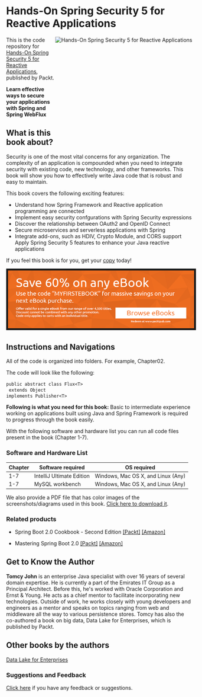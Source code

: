 # Hands-On Spring Security 5 for Reactive Applications

<a href="https://www.packtpub.com/application-development/hands-spring-security-5-reactive-applications?utm_source=github&utm_medium=repository&utm_campaign=9781788995979 "><img src="https://dz13w8afd47il.cloudfront.net/sites/default/files/imagecache/ppv4_main_book_cover/B10167_cover.png" alt="Hands-On Spring Security 5 for Reactive Applications" height="256px" align="right"></a>

This is the code repository for [Hands-On Spring Security 5 for Reactive Applications](https://www.packtpub.com/application-development/hands-spring-security-5-reactive-applications?utm_source=github&utm_medium=repository&utm_campaign=9781788995979), published by Packt.

**Learn effective ways to secure your applications with Spring and Spring WebFlux**

## What is this book about?
Security is one of the most vital concerns for any organization. The complexity of an application is compounded when you need to integrate security with existing code, new technology, and other frameworks. This book will show you how to effectively write Java code that is robust and easy to maintain.

This book covers the following exciting features:
* Understand how Spring Framework and Reactive application programming are connected 
* Implement easy security confgurations with Spring Security expressions 
* Discover the relationship between OAuth2 and OpenID Connect 
* Secure microservices and serverless applications with Spring 
* Integrate add-ons, such as HDIV, Crypto Module, and CORS support 
Apply Spring Security 5 features to enhance your Java reactive applications 

If you feel this book is for you, get your [copy](https://www.amazon.com/dp/1-788-99597-X) today!

<a href="https://www.packtpub.com/?utm_source=github&utm_medium=banner&utm_campaign=GitHubBanner"><img src="https://raw.githubusercontent.com/PacktPublishing/GitHub/master/GitHub.png" 
alt="https://www.packtpub.com/" border="5" /></a>

## Instructions and Navigations
All of the code is organized into folders. For example, Chapter02.

The code will look like the following:
```
public abstract class Flux<T>
 extends Object
implements Publisher<T>
```

**Following is what you need for this book:**
Basic to intermediate experience working on applications built using Java and
Spring Framework is required to progress through the book easily.

With the following software and hardware list you can run all code files present in the book (Chapter 1-7).
### Software and Hardware List
| Chapter | Software required | OS required |
| -------- | ------------------------------------ | ----------------------------------- |
| 1-7 | IntelliJ Ultimate Edition | Windows, Mac OS X, and Linux (Any) |
| 1-7 | MySQL workbench | Windows, Mac OS X, and Linux (Any) |

We also provide a PDF file that has color images of the screenshots/diagrams used in this book. [Click here to download it](https://www.packtpub.com/sites/default/files/downloads/HandsOnSpringSecurity5forReactiveApplications_ColorImages.pdf).

### Related products
* Spring Boot 2.0 Cookbook - Second Edition [[Packt]](https://www.packtpub.com/application-development/spring-boot-cookbook-second-edition?utm_source=github&utm_medium=repository&utm_campaign=9781787129825) [[Amazon]](https://www.amazon.com/dp/1787129829)

* Mastering Spring Boot 2.0 [[Packt]](https://www.packtpub.com/application-development/mastering-spring-boot-20?utm_source=github&utm_medium=repository&utm_campaign=) [[Amazon]](https://www.amazon.com/dp/1787127567)

## Get to Know the Author
**Tomcy John**
is an enterprise Java specialist with over 16 years of several domain expertise. He is currently a part of the Emirates IT Group as a Principal Architect. Before this, he's worked with Oracle Corporation and Ernst & Young. He acts as a chief mentor to facilitate incorporating new technologies. Outside of work, he works closely with young developers and engineers as a mentor and speaks on topics ranging from web and middleware all the way to various persistence stores. Tomcy has also the co-authored a book on big data, Data Lake for Enterprises, which is published by Packt.

## Other books by the authors
[Data Lake for Enterprises](https://www.packtpub.com/big-data-and-business-intelligence/data-lake-enterprises?utm_source=github&utm_medium=repository&utm_campaign=9781787281349)

### Suggestions and Feedback
[Click here](https://docs.google.com/forms/d/e/1FAIpQLSdy7dATC6QmEL81FIUuymZ0Wy9vH1jHkvpY57OiMeKGqib_Ow/viewform) if you have any feedback or suggestions.
